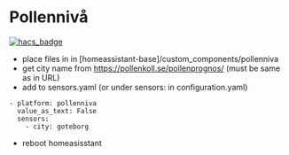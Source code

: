 # Pollennivå

[![hacs_badge](https://img.shields.io/badge/HACS-Custom-orange.svg?style=for-the-badge)](https://github.com/custom-components/hacs)

- place files in in [homeassistant-base]/custom_components/pollenniva
- get city name from https://pollenkoll.se/pollenprognos/ (must be same as in URL)
- add to sensors.yaml (or under sensors: in configuration.yaml)

```
- platform: pollenniva
  value_as_text: False
  sensors:
    - city: goteborg
```

- reboot homeasisstant
